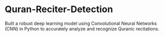 # Quran-Reciter-Detection
Built a robust deep learning model using Convolutional Neural Networks (CNN) in Python to accurately analyze and recognize Quranic recitations.
